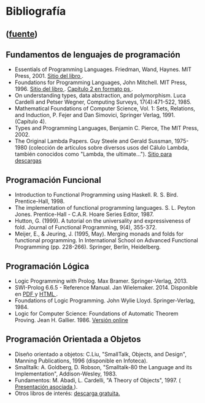 # Bibliografía
([fuente](https://campus.exactas.uba.ar/course/view.php?id=1059&section=13))
---
##  Fundamentos de lenguajes de programación

  * Essentials of Programming Languages. Friedman, Wand, Haynes. MIT Press, 2001. [ Sitio del libro ](http://mitpress.mit.edu/catalog/item/default.asp?ttype=2&tid=4676) . 
  * Foundations for Programming Languages, John Mitchell. MIT Press, 1996. [ Sitio del libro ](http://mitpress.mit.edu/catalog/item/default.asp?ttype=2&tid=3460) . [ Capítulo 2 en formato ps ](http://theory.stanford.edu/~jcm/books/fpl-chap2.ps) . 
  * On understanding types, data abstraction, and polymorphism. Luca Cardelli and Petser Wegner, Computing Surveys, 17(4):471-522, 1985. 
  * Mathematical Foundations of Computer Science, Vol. 1: Sets, Relations, and Induction, P. Fejer and Dan Simovici, Springer Verlag, 1991. (Capítulo 4). 
  * Types and Programming Languages, Benjamin C. Pierce, The MIT Press, 2002. 
  * The Original Lambda Papers. Guy Steele and Gerald Sussman, 1975-1980 (colección de artículos sobre diversos usos del Cálulo Lambda, también conocidos como "Lambda, the ultimate..."). [ Sitio para descargas ](http://library.readscheme.org/page1.html)

##  Programación Funcional

  * Introduction to Functional Programming using Haskell. R. S. Bird. Prentice-Hall, 1998. 
  * The implementation of functional programming languages. S. L. Peyton Jones. Prentice-Hall - C.A.R. Hoare Series Editor, 1987. 
  * Hutton, G. (1999). A tutorial on the universality and expressiveness of fold. Journal of Functional Programming, 9(4), 355-372. 
  * Meijer, E., & Jeuring, J. (1995, May). Merging monads and folds for functional programming. In International School on Advanced Functional Programming (pp. 228-266). Springer, Berlin, Heidelberg. 

##  Programación Lógica

  * Logic Programming with Prolog. Max Bramer. Springer-Verlag, 2013. 
  * SWI-Prolog 6.6.5 - Reference Manual. Jan Wielemaker. 2014. Disponible en [ PDF ](http://www.swi-prolog.org/download/stable/doc/SWI-Prolog-6.6.5.pdf) y [ HTML ](http://www.swi-prolog.org/pldoc/doc_for?object=manual) . 
  * Foundations of Logic Programming. John Wylie Lloyd. Springer-Verlag, 1984. 
  * Logic for Computer Science: Foundations of Automatic Theorem Proving. Jean H. Gallier. 1986. [ Versión online ](http://www.cis.upenn.edu/~jean/gbooks/logic.html)

##  Programación Orientada a Objetos

  * Diseño orientado a objetos: C.Liu, "SmallTalk, Objects, and Design", Manning Publications, 1996 (disponible en Infoteca). 
  * Smalltalk: A. Goldberg, D. Robson, "Smalltalk-80 the Language and its Implementation", Addison-Wesley, 1983. 
  * Fundamentos: M. Abadi, L. Cardelli, "A Theory of Objects", 1997. ( [ Presentación asociada ](http://citeseerx.ist.psu.edu/viewdoc/download?doi=10.1.1.187.4575&rep=rep1&type=pdf) ). 
  * Otros libros de interés: [ descarga gratuita. ](http://stephane.ducasse.free.fr/FreeBooks.html)

